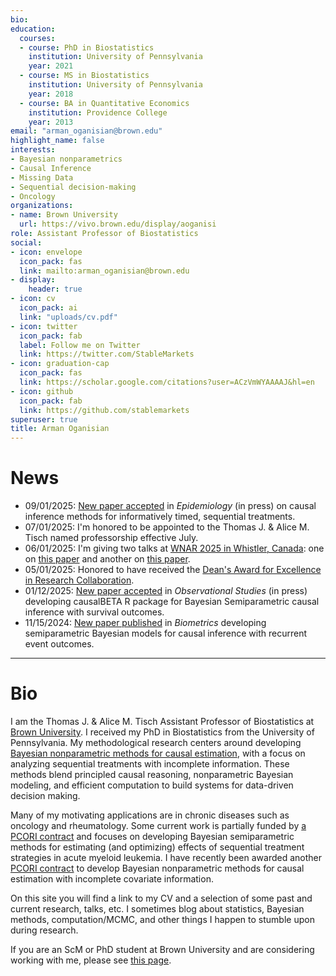 ```yaml
---
bio: 
education:
  courses:
  - course: PhD in Biostatistics
    institution: University of Pennsylvania
    year: 2021
  - course: MS in Biostatistics
    institution: University of Pennsylvania
    year: 2018
  - course: BA in Quantitative Economics
    institution: Providence College
    year: 2013
email: "arman_oganisian@brown.edu"
highlight_name: false
interests:
- Bayesian nonparametrics
- Causal Inference
- Missing Data
- Sequential decision-making
- Oncology
organizations:
- name: Brown University
  url: https://vivo.brown.edu/display/aoganisi
role: Assistant Professor of Biostatistics
social:
- icon: envelope
  icon_pack: fas
  link: mailto:arman_oganisian@brown.edu
- display:
    header: true
- icon: cv
  icon_pack: ai
  link: "uploads/cv.pdf"
- icon: twitter
  icon_pack: fab
  label: Follow me on Twitter
  link: https://twitter.com/StableMarkets
- icon: graduation-cap
  icon_pack: fas
  link: https://scholar.google.com/citations?user=ACzVmWYAAAAJ&hl=en
- icon: github
  icon_pack: fab
  link: https://github.com/stablemarkets
superuser: true
title: Arman Oganisian
---
```


# News
 - 09/01/2025: [New paper accepted](https://arxiv.org/abs/2508.21804) in *Epidemiology* (in press) on causal inference methods for informatively timed, sequential treatments.
 - 07/01/2025: I'm honored to be appointed to the Thomas J. \& Alice M. Tisch named professorship effective July.
 - 06/01/2025: I'm giving two talks at [WNAR 2025 in Whistler, Canada](https://whova.com/embedded/speaker/hRqar%40ceM1oCRxx8SaTASu%40-ruGH1z6nVU55djYhzR8%3D/46907258/): one on [this paper](https://doi.org/10.1093/biomtc/ujae145) and another on [this paper](https://doi.org/10.1093/biostatistics/kxad035).
 - 05/01/2025: Honored to have received the [Dean's Award for Excellence in Research Collaboration](https://dean.sph.brown.edu/news/2025-04-04/2025-winners).
 - 01/12/2025: [New paper accepted](https://arxiv.org/abs/2310.12358) in *Observational Studies* (in press) developing causalBETA R package for Bayesian Semiparametric causal inference with survival outcomes.
 - 11/15/2024: [New paper published](https://academic.oup.com/biometrics/article/80/4/ujae145/7914699) in *Biometrics* developing semiparametric Bayesian models for causal inference with recurrent event outcomes.
---

# Bio
I am the Thomas J. \& Alice M. Tisch Assistant Professor of Biostatistics at [Brown University](https://www.brown.edu/academics/public-health/biostats/home). I received my PhD in Biostatistics from the University of Pennsylvania. My methodological research centers around developing [Bayesian nonparametric methods for causal estimation](https://onlinelibrary.wiley.com/doi/full/10.1002/sim.8761), with a focus on analyzing sequential treatments with incomplete information. These methods blend principled causal reasoning, nonparametric Bayesian modeling, and efficient computation to build systems for data-driven decision making.

Many of my motivating applications are in chronic diseases such as oncology and rheumatology. Some current work is partially funded by [a PCORI contract](https://www.pcori.org/research-results/2022/statistical-methods-optimizing-dynamic-patient-level-treatment-and-monitoring-strategies) and focuses on developing Bayesian semiparametric methods for estimating (and optimizing) effects of sequential treatment strategies in acute myeloid leukemia. I have recently been awarded another [PCORI contract](https://www.pcori.org/research-results/2023/bayesian-machine-learning-causal-inference-electronic-health-record-data-missing-covariates) to develop Bayesian nonparametric methods for causal estimation with incomplete covariate information.

On this site you will find a link to my CV and a selection of some past and current research, talks, etc. I sometimes blog about statistics, Bayesian methods, computation/MCMC, and other things I happen to stumble upon during research.

If you are an ScM or PhD student at Brown University and are considering working with me, please see [this page](https://stablemarkets.netlify.app/post/post7/advising/).
